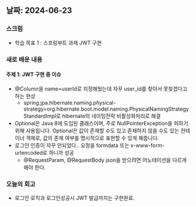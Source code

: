 ## 날짜: 2024-06-23

### 스크럼
- 학습 목표 1 : 스프링부트 과제 JWT 구현

### 새로 배운 내용
#### 주제 1: JWT 구현 중 이슈
- @Column을 name=userId로 지정해뒀는데 자꾸 user_id를 찾아서 못찾겠다고 하는 현상
  - spring.jpa.hibernate.naming.physical-strategy=org.hibernate.boot.model.naming.PhysicalNamingStrategyStandardImpl로 hibernate의 네이밍전략 비활성화처리로 해결
- Optional은 Java 8에 도입된 클래스이며, 주로 NullPointerException을 피하기 위해 사용됩니다. Optional은 값이 존재할 수도 있고 존재하지 않을 수도 있는 컨테이너 객체로, 값의 존재 여부를 명시적으로 표현할 수 있게 해줍니다.
- 로그인 인증이 자꾸 안되었다.. 요청을 formdata 또는 x-www-form-urlencoded로 하니까 성공
  - @RequestParam, @RequestBody json을 받으려면 어노테이션을 다르게 해야 한다.

### 오늘의 회고
- 로그인 로직과 로그인성공시 JWT 발급까지는 구현완료.

